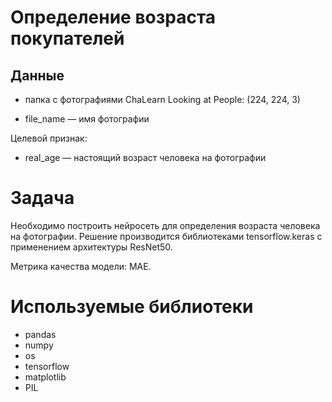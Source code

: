 # Определение возраста покупателей

## Данные

- папка с фотографиями ChaLearn Looking at People: (224, 224, 3)

- file_name — имя фотографии

Целевой признак:

- real_age — настоящий возраст человека на фотографии

# Задача


Необходимо построить нейросеть для определения возраста человека на фотографии.
Решение производится библиотеками tensorflow.keras с применением архитектуры ResNet50.

Метрика качества модели: MAE.


# Используемые библиотеки

- pandas
- numpy
- os
- tensorflow
- matplotlib
- PIL